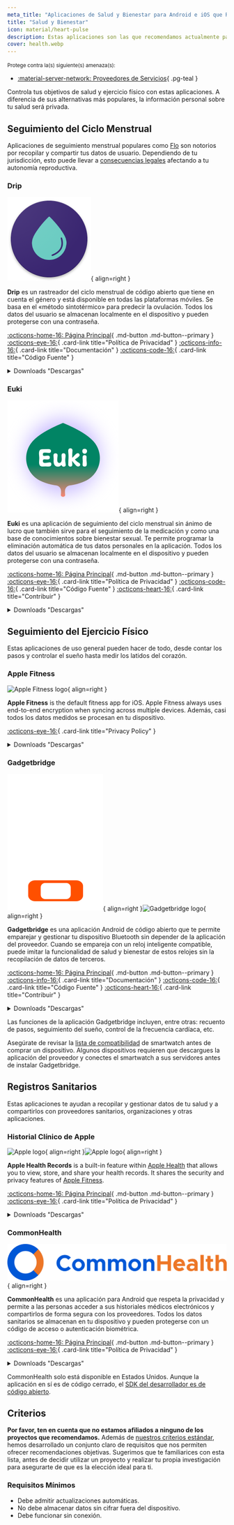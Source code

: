 ```yaml
---
meta_title: "Aplicaciones de Salud y Bienestar para Android e iOS que Respetan la Privacidad - Privacy Guides"
title: "Salud y Bienestar"
icon: material/heart-pulse
description: Estas aplicaciones son las que recomendamos actualmente para todas las actividades relacionadas con la salud y el ejercicio físico en tu teléfono.
cover: health.webp
---
```


<small>Protege contra la(s) siguiente(s) amenaza(s):</small>

- [:material-server-network: Proveedores de Servicios](basics/common-threats.md#privacy-from-service-providers){ .pg-teal }

Controla tus objetivos de salud y ejercicio físico con estas aplicaciones. A diferencia de sus alternativas más populares, la información personal sobre tu salud será privada.

## Seguimiento del Ciclo Menstrual

Aplicaciones de seguimiento menstrual populares como [Flo](https://techcrunch.com/2021/01/13/flo-gets-ftc-slap-for-sharing-user-data-when-it-promised-privacy) son notorios por recopilar y compartir tus datos de usuario. Dependiendo de tu jurisdicción, esto puede llevar a [consecuencias legales](https://forbes.com/sites/abigaildubiniecki/2024/11/14/post-roe-your-period-app-data-could-be-used-against-you) afectando a tu autonomía reproductiva.

### Drip

<div class="admonition recommendation" markdown>

![Drip logo](assets/img/health-and-wellness/drip.png){ align=right }

**Drip** es un rastreador del ciclo menstrual de código abierto que tiene en cuenta el género y está disponible en todas las plataformas móviles. Se basa en el «método sintotérmico» para predecir la ovulación. Todos los datos del usuario se almacenan localmente en el dispositivo y pueden protegerse con una contraseña.

[:octicons-home-16: Página Principal](https://bloodyhealth.gitlab.io){ .md-button .md-button--primary }
[:octicons-eye-16:](https://bloodyhealth.gitlab.io/privacy-policy.html){ .card-link title="Política de Privacidad" }
[:octicons-info-16:](https://bloodyhealth.gitlab.io/faq){ .card-link title="Documentación" }
[:octicons-code-16:](https://gitlab.com/bloodyhealth/drip){ .card-link title="Código Fuente" }

<details class="downloads" markdown><summary>Downloads "Descargas"</summary>

- [:simple-googleplay: Google Play](https://play.google.com/store/apps/details?id=com.drip)
- [:simple-appstore: App Store](https://apps.apple.com/us/app/drip/id1584564949)
- [:simple-android: Android](https://bloodyhealth.gitlab.io)

</details>

</div>

### Euki

<div class="admonition recommendation" markdown>

![Euki logo](assets/img/health-and-wellness/euki.svg){ align=right }

**Euki** es una aplicación de seguimiento del ciclo menstrual sin ánimo de lucro que también sirve para el seguimiento de la medicación y como una base de conocimientos sobre bienestar sexual. Te permite programar la eliminación automática de tus datos personales en la aplicación. Todos los datos del usuario se almacenan localmente en el dispositivo y pueden protegerse con una contraseña.

[:octicons-home-16: Página Principal](https://eukiapp.org){ .md-button .md-button--primary }
[:octicons-eye-16:](https://eukiapp.org/privacy-policy){ .card-link title="Política de Privacidad" }
[:octicons-code-16:](https://github.com/Euki-Inc/Euki-Android){ .card-link title="Código Fuente" }
[:octicons-heart-16:](https://every.org/euki-app){ .card-link title="Contribuir" }

<details class="downloads" markdown><summary>Downloads "Descargas"</summary>

- [:simple-googleplay: Google Play](https://play.google.com/store/apps/details?id=com.kollectivemobile.euki)
- [:simple-appstore: App Store](https://apps.apple.com/app/euki/id1469213846)

</details>

</div>

## Seguimiento del Ejercicio Físico

Estas aplicaciones de uso general pueden hacer de todo, desde contar los pasos y controlar el sueño hasta medir los latidos del corazón.

### Apple Fitness

<div class="admonition recommendation" markdown>

![Apple Fitness logo](assets/img/health-and-wellness/apple-fitness.webp){ align=right }

**Apple Fitness** is the default fitness app for iOS. Apple Fitness always uses end-to-end encryption when syncing across multiple devices. Además, casi todos los datos medidos se procesan en tu dispositivo.

[:octicons-eye-16:](https://apple.com/legal/privacy/consumer-health-personal-data/en-ww){ .card-link title="Privacy Policy" }

<details class="downloads" markdown><summary>Downloads "Descargas"</summary>

- [:simple-appstore: App Store](https://apps.apple.com/app/id1208224953)

</details>

</div>

### Gadgetbridge

<div class="admonition recommendation" markdown>

![Gadgetbridge logo](assets/img/health-and-wellness/gadgetbridge.svg#only-light){ align=right }![Gadgetbridge logo](assets/img/health-and-wellness/gadgetbridge-dark.svg#only-dark){ align=right }

**Gadgetbridge** es una aplicación Android de código abierto que te permite emparejar y gestionar tu dispositivo Bluetooth sin depender de la aplicación del proveedor. Cuando se empareja con un reloj inteligente compatible, puede imitar la funcionalidad de salud y bienestar de estos relojes sin la recopilación de datos de terceros.

[:octicons-home-16: Página Principal](https://gadgetbridge.org){ .md-button .md-button--primary }
[:octicons-info-16:](https://gadgetbridge.org/basics){ .card-link title="Documentación" }
[:octicons-code-16:](https://codeberg.org/Freeyourgadget/Gadgetbridge){ .card-link title="Código Fuente" }
[:octicons-heart-16:](https://liberapay.com/Gadgetbridge/donate){ .card-link title="Contribuir" }

<details class="downloads" markdown><summary>Downloads "Descargas"</summary>

- [:simple-fdroid: F-Droid](https://f-droid.org/packages/nodomain.freeyourgadget.gadgetbridge)

</details>

</div>

Las funciones de la aplicación Gadgetbridge incluyen, entre otras: recuento de pasos, seguimiento del sueño, control de la frecuencia cardíaca, etc.

Asegúrate de revisar la [lista de compatibilidad](https://gadgetbridge.org/gadgets) de smartwatch antes de comprar un dispositivo. Algunos dispositivos requieren que descargues la aplicación del proveedor y conectes el smartwatch a sus servidores antes de instalar Gadgetbridge.

## Registros Sanitarios

Estas aplicaciones te ayudan a recopilar y gestionar datos de tu salud y a compartirlos con proveedores sanitarios, organizaciones y otras aplicaciones.

### Historial Clínico de Apple

<div class="admonition recommendation" markdown>

![Apple logo](assets/img/health-and-wellness/apple-health.webp#only-light){ align=right }![Apple logo](assets/img/health-and-wellness/apple-health-dark.webp#only-dark){ align=right }

**Apple Health Records** is a built-in feature within [Apple Health](https://apple.com/health) that allows you to view, store, and share your health records. It shares the security and privacy features of [Apple Fitness](#apple-fitness).

[:octicons-home-16: Página Principal](https://apple.com/health){ .md-button .md-button--primary }
[:octicons-eye-16:](https://apple.com/legal/privacy/consumer-health-personal-data/en-ww){ .card-link title="Política de Privacidad" }

<details class="downloads" markdown><summary>Downloads "Descargas"</summary>

- [:simple-appstore: App Store](https://apps.apple.com/app/apple-health/id1242545199)

</details>

</div>

### CommonHealth

<div class="admonition recommendation" markdown>

![CommonHealth logo](assets/img/health-and-wellness/commonhealth.png){ align=right }

**CommonHealth** es una aplicación para Android que respeta la privacidad y permite a las personas acceder a sus historiales médicos electrónicos y compartirlos de forma segura con los proveedores. Todos los datos sanitarios se almacenan en tu dispositivo y pueden protegerse con un código de acceso o autenticación biométrica.

[:octicons-home-16: Página Principal](https://commonhealth.org){ .md-button .md-button--primary }
[:octicons-eye-16:](https://commonhealth.org/privacy){ .card-link title="Política de Privacidad" }

<details class="downloads" markdown><summary>Downloads "Descargas"</summary>

- [:simple-googleplay: Google Play](https://play.google.com/store/apps/details?id=org.thecommonsproject.android.phr)

</details>

</div>

CommonHealth solo está disponible en Estados Unidos. Aunque la aplicación en sí es de código cerrado, el [SDK del desarrollador es de código abierto](https://github.com/the-commons-project).

## Criterios

**Por favor, ten en cuenta que no estamos afiliados a ninguno de los proyectos que recomendamos.** Además de [nuestros criterios estándar](about/criteria.md), hemos desarrollado un conjunto claro de requisitos que nos permiten ofrecer recomendaciones objetivas. Sugerimos que te familiarices con esta lista, antes de decidir utilizar un proyecto y realizar tu propia investigación para asegurarte de que es la elección ideal para ti.

### Requisitos Mínimos

- Debe admitir actualizaciones automáticas.
- No debe almacenar datos sin cifrar fuera del dispositivo.
- Debe funcionar sin conexión.
